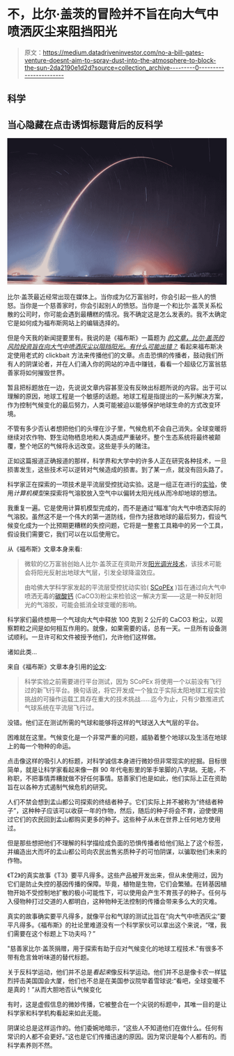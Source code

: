 # 不，比尔·盖茨的冒险并不旨在向大气中喷洒灰尘来阻挡阳光

> 原文：<https://medium.datadriveninvestor.com/no-a-bill-gates-venture-doesnt-aim-to-spray-dust-into-the-atmosphere-to-block-the-sun-2da2190e1d2d?source=collection_archive---------0----------------------->

## 科学

## 当心隐藏在点击诱饵标题背后的反科学

![](img/a7caadf8983e816d2dafd3e974d8f42b.png)

比尔·盖茨最近经常出现在媒体上。当你成为亿万富翁时，你会引起一些人的愤怒。当你是一个慈善家时，你会引起别人的愤怒。当你是一个和比尔·盖茨关系松散的公司时，你可能会遇到最糟糕的情况。我不确定这是怎么发表的。我不太确定它是如何成为福布斯网站上的编辑选择的。

但是今天我的新闻提要里有。我说的是《福布斯》一篇题为 [*的文章，比尔·盖茨的风险投资旨在向大气中喷洒灰尘以阻挡阳光。有什么可能出错？*](https://www.forbes.com/sites/arielcohen/2021/01/11/bill-gates-backed-climate-solution-gains-traction-but-concerns-linger/?fbclid=IwAR0N3oj_429HXXV1nNZSeFmZ0p62ykLqgFoFSQw0SGKY1HwIFqxvx5djeWM&sh=78f82e26793b) 看起来福布斯决定使用老式的 clickbait 方法来传播他们的文章。点击恐惧的传播者，鼓动我们所有人的阴谋论者，并在人们涌入你的网站的冲击中赚钱，看看一个超级亿万富翁慈善家将如何摧毁世界。

暂且把标题放在一边，先说说文章内容甚至没有反映出标题所说的内容。出于可以理解的原因，地球工程是一个敏感的话题。地球工程是指提出的一系列解决方案，作为控制气候变化的最后努力，人类可能被迫以能够保护地球生命的方式改变环境。

不管有多少否认者想把他们的头埋在沙子里，气候危机不会自己消失。全球变暖将继续对农作物、野生动物栖息地和人类造成严重破坏。整个生态系统将最终被颠覆，整个地区的气候将永远改变。这些是手头的赌注。

正如这篇报道正确报道的那样，科学界和大学中的许多人正在研究各种技术，一旦损害发生，这些技术可以逆转对气候造成的损害。到了某一点，就没有回头路了。

科学家正在探索的一项技术是平流层受控扰动实验。这是一组正在进行的[实验](https://www.keutschgroup.com/scopex)，使用*计算机模型*来探索将气溶胶放入空气中以偏转太阳光线从而冷却地球的想法。

我重复一遍。它是使用计算机模型完成的，而不是通过“瞄准”向大气中喷洒实际的气溶胶。虽然这不是一个伟大的第一道防线，但作为拯救地球的最后努力，假设气候变化成为一个比预期更糟糕的失控问题，它将是一整套工具箱中的另一个工具，假设我们需要它，我们可以在以后使用它。

从《福布斯》文章本身来看:

> 微软的亿万富翁创始人比尔·盖茨正在资助开发[阳光调光技术](https://www.reuters.com/article/climate-change-geoengineering-idUSL8N2IY3SM)，该技术可能会将阳光反射出地球大气层，引发全球降温效应。
> 
> 由哈佛大学科学家发起的平流层受控扰动实验( [SCoPEx](https://www.keutschgroup.com/scopex) )旨在通过向大气中喷洒无毒的[碳酸钙](https://www.seas.harvard.edu/news/2016/12/mitigating-risk-geoengineering) (CaCO3)粉尘来检验这一解决方案——这是一种反射阳光的气溶胶，可能会抵消全球变暖的影响。

科学家们最终想用一个气球向大气中释放 100 克到 2 公斤的 CaCO3 粉尘，以观察颗粒之间是如何相互作用的。就像，如果需要的话，总有一天。一旦所有设备测试顺利。一旦许可和文件被授予他们，允许他们这样做。

诸如此类…

来自《福布斯》文章本身引用的[论文](https://www.keutschgroup.com/scopex):

> 科学实验之前需要进行平台测试，因为 SCoPEx 将使用一个以前没有飞行过的新飞行平台。换句话说，将它开发成一个独立于实际太阳地球工程实验挑战的可操作运载工具存在重大的技术挑战……迄今为止，只有少数推进式气球系统在平流层飞行过。

没错。他们正在测试所需的气球和能够将这样的气球送入大气层的平台。

困难就在这里。气候变化是一个非常严重的问题，威胁着整个地球以及生活在地球上的每一个物种的命运。

点击像这样的吸引人的标题，对科学诚信本身进行微妙但非常现实的挖掘。目标很简单，就是让科学家看起来像一群 90 年代电影里的笨手笨脚的八字胡。无能，不称职，不把事情弄糟就做不好任何事情。慈善家们也是如此，他们实际上正在资助旨在以各种方式遏制气候危机的研究。

人们不禁会想到孟山都公司探索的终结者种子。它们实际上并不被称为“终结者种子”，这种种子应该可以收获一年的作物，然后，随后的种子将会不育，迫使使用过它们的农民回到孟山都购买更多的种子。这些种子从未在世界上任何地方使用过。

但是那些想把他们不理解的科学描绘成负面的恐惧传播者给他们贴上了这个标签，并编造出大而坏的孟山都公司向农民出售劣质种子的可怕阴谋，以骗取他们未来的作物。

《T2》的真实故事《T3》要平凡得多。这些产品被开发出来，但从未使用过，因为它们是防止失控的基因传播的保障。毕竟，植物是生物，它们会繁殖。在转基因植物开始不受控制地扩散的极小可能性下，可以使用会产生不育孩子的种子。任何与入侵物种打过交道的人都明白，这种物种无法控制的传播会带来多么大的灾难。

真实的故事确实要平凡得多，就像平台和气球的测试比旨在“向大气中喷洒灰尘”要平凡得多。《福布斯》的社论里难道没有一个科学家伙可以拿出这个来说，“嘿，我们需要在这个标题上下功夫吗？”

"慈善家比尔·盖茨捐赠，用于探索有助于应对气候变化的地球工程技术."有很多不带有危言耸听味道的替代标题。

关于反科学运动，他们并不总是*看起来*像反科学运动。他们并不总是像卡农一样猛烈抨击美国国会大厦，他们也不总是在美国参议院举着雪球说:“看吧，全球变暖不是真的！”从而大胆地否认气候变化

有时，这是虚假信息的微妙传播，它被整合在一个尖锐的标题中，其唯一目的是让科学家和科学机构看起来如此无能。

阴谋论总是这样运作的。他们委婉地暗示，“这些人不知道他们在做什么。任何有常识的人都不会更好。”这也是它们传播迅速的原因。因为常识是每个人都有的。而科学素养则不然。